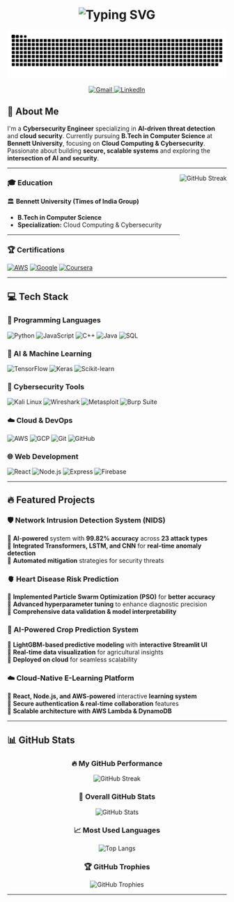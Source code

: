 <h1 align="center">
  <img src="https://readme-typing-svg.demolab.com?font=Fira+Code&weight=600&size=28&duration=4000&pause=1000&color=2F81F7&center=true&vCenter=true&random=false&width=435&lines=Hi+👋,+I'm+Ayush+Sharma;Cybersecurity+Engineer;Cloud+Computing+Expert" alt="Typing SVG" />
</h1>

<p align="center">
  <img src="https://raw.githubusercontent.com/platane/snk/output/github-contribution-grid-snake-dark.svg" alt="Snake animation" />
</p>

<p align="center">
  <a href="mailto:ayushsharmasd03@gmail.com">
    <img src="https://img.shields.io/badge/Gmail-D14836?style=for-the-badge&logo=gmail&logoColor=white" alt="Gmail"/>
  </a>
  <a href="https://www.linkedin.com/in/your-linkedin">
    <img src="https://img.shields.io/badge/LinkedIn-0077B5?style=for-the-badge&logo=linkedin&logoColor=white" alt="LinkedIn"/>
  </a>
</p>

## 🚀 About Me

I'm a **Cybersecurity Engineer** specializing in **AI-driven threat detection** and **cloud security**. Currently pursuing **B.Tech in Computer Science** at **Bennett University**, focusing on **Cloud Computing & Cybersecurity**. Passionate about building **secure, scalable systems** and exploring the **intersection of AI and security**.

---

<img align="right" src="https://github-readme-streak-stats.herokuapp.com/?user=yourusername&theme=tokyonight&hide_border=true" height="200" alt="GitHub Streak"/>

### 🎓 Education

🏛️ **Bennett University (Times of India Group)**  
- **B.Tech in Computer Science**  
- **Specialization:** Cloud Computing & Cybersecurity  

---

### 🏆 Certifications

[![AWS](https://img.shields.io/badge/AWS-Certified_Cloud_Practitioner-FF9900?style=for-the-badge&logo=amazon-aws&logoColor=white)](https://www.credly.com/users/yourprofile)
[![Google](https://img.shields.io/badge/Google-The_Bits_and_Bytes_of_Networking-4285F4?style=for-the-badge&logo=google&logoColor=white)](https://www.coursera.org/account/accomplishments/yourlink)
[![Coursera](https://img.shields.io/badge/Coursera-Algorithmic_Toolbox-0056D2?style=for-the-badge&logo=coursera&logoColor=white)](https://www.coursera.org/account/accomplishments/yourlink)

---

## 💻 Tech Stack

### 🔹 Programming Languages

![Python](https://img.shields.io/badge/Python-3776AB?style=for-the-badge&logo=python&logoColor=white)  ![JavaScript](https://img.shields.io/badge/JavaScript-F7DF1E?style=for-the-badge&logo=javascript&logoColor=black)  ![C++](https://img.shields.io/badge/C++-00599C?style=for-the-badge&logo=c%2B%2B&logoColor=white)  ![Java](https://img.shields.io/badge/Java-ED8B00?style=for-the-badge&logo=openjdk&logoColor=white)  ![SQL](https://img.shields.io/badge/SQL-4479A1?style=for-the-badge&logo=mysql&logoColor=white)  

### 🤖 AI & Machine Learning

![TensorFlow](https://img.shields.io/badge/TensorFlow-FF6F00?style=for-the-badge&logo=tensorflow&logoColor=white)  ![Keras](https://img.shields.io/badge/Keras-D00000?style=for-the-badge&logo=keras&logoColor=white)  ![Scikit-learn](https://img.shields.io/badge/Scikit_learn-F7931E?style=for-the-badge&logo=scikit-learn&logoColor=white)  

### 🔐 Cybersecurity Tools

![Kali Linux](https://img.shields.io/badge/Kali_Linux-557C94?style=for-the-badge&logo=kali-linux&logoColor=white)  ![Wireshark](https://img.shields.io/badge/Wireshark-1679A7?style=for-the-badge&logo=wireshark&logoColor=white)  ![Metasploit](https://img.shields.io/badge/Metasploit-2A2A2A?style=for-the-badge&logo=metasploit&logoColor=white)  ![Burp Suite](https://img.shields.io/badge/Burp_Suite-FF6633?style=for-the-badge&logo=burp-suite&logoColor=white)  

### ☁️ Cloud & DevOps

![AWS](https://img.shields.io/badge/AWS-232F3E?style=for-the-badge&logo=amazon-aws&logoColor=white)  ![GCP](https://img.shields.io/badge/GCP-4285F4?style=for-the-badge&logo=google-cloud&logoColor=white)  ![Git](https://img.shields.io/badge/Git-F05032?style=for-the-badge&logo=git&logoColor=white)  ![GitHub](https://img.shields.io/badge/GitHub-181717?style=for-the-badge&logo=github&logoColor=white)  

### 🌐 Web Development

![React](https://img.shields.io/badge/React-20232A?style=for-the-badge&logo=react&logoColor=61DAFB)  ![Node.js](https://img.shields.io/badge/Node.js-339933?style=for-the-badge&logo=node.js&logoColor=white)  ![Express](https://img.shields.io/badge/Express-000000?style=for-the-badge&logo=express&logoColor=white)  ![Firebase](https://img.shields.io/badge/Firebase-FFCA28?style=for-the-badge&logo=firebase&logoColor=black)  

---

## 🔥 Featured Projects

### 🛡️ Network Intrusion Detection System (NIDS)

📌 **AI-powered** system with **99.82% accuracy** across **23 attack types**  
📌 **Integrated Transformers, LSTM, and CNN** for **real-time anomaly detection**  
📌 **Automated mitigation** strategies for security threats  

### 🫀 Heart Disease Risk Prediction

📌 **Implemented Particle Swarm Optimization (PSO)** for **better accuracy**  
📌 **Advanced hyperparameter tuning** to enhance diagnostic precision  
📌 **Comprehensive data validation & model interpretability**  

### 🌾 AI-Powered Crop Prediction System

📌 **LightGBM-based predictive modeling** with **interactive Streamlit UI**  
📌 **Real-time data visualization** for agricultural insights  
📌 **Deployed on cloud** for seamless scalability  

### ☁️ Cloud-Native E-Learning Platform

📌 **React, Node.js, and AWS-powered** interactive **learning system**  
📌 **Secure authentication & real-time collaboration** features  
📌 **Scalable architecture with AWS Lambda & DynamoDB**  

---

## 📊 GitHub Stats  

<div align="center">

### 🔥 My GitHub Performance  
![GitHub Streak](https://streak-stats.demolab.com/?user=YourGitHubUsername&theme=radical&hide_border=true)  

### 🚀 Overall GitHub Stats  
![GitHub Stats](https://github-readme-stats.vercel.app/api?username=YourGitHubUsername&show_icons=true&theme=radical&hide_border=true&count_private=true)  

### 📈 Most Used Languages  
![Top Langs](https://github-readme-stats.vercel.app/api/top-langs/?username=YourGitHubUsername&layout=compact&theme=radical&hide_border=true)  

### 🏆 GitHub Trophies  
![GitHub Trophies](https://github-profile-trophy.vercel.app/?username=YourGitHubUsername&theme=radical&no-frame=true&margin-w=10)  

</div>


---
